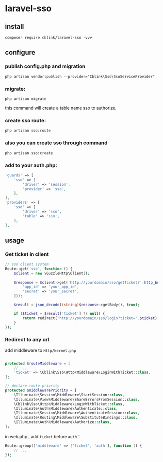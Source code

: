 # laravel-sso

## install

`composer require cblink/laravel-sso -vvv`

## configure

### publish config.php and migration

`php artisan vendor:publish --provider="Cblink\Sso\SsoServiceProvider"`

### migrate:

`php artisan migrate`

this command will create a table name sso to authorize.

### create sso route:

`php artisan sso:route`

### also you can create sso through command

`php artisan sso:create`

### add to your auth.php:
```php
'guards' => [
    'sso' => [
        'driver' => 'session',
        'provider' => 'sso',
    ],
],
'providers' => [
    'sso' => [
        'driver' => 'sso',
        'table' => 'sso',
    ],
],
```

## usage

### Get ticket in client

```php
// sso client system
Route::get('sso', function () {
    $client = new \GuzzleHttp\Client();
    
    $response = $client->get('http://yourdomain/sso/getTicket?'.http_build_query([
        'app_id' => 'your_app_id',
        'secret' => 'your_secret',
    ]));

    $result = json_decode((string)$response->getBody(), true);

    if ($ticket = $result['ticket'] ?? null) {
        return redirect('http://yourdomain/sso/login?ticket='.$ticket);
    }
});
```

### Redirect to any url

add middleware to `Http/kernel.php`

```php

protected $routeMiddleware = [
    // ...
    'ticket' => \Cblink\Sso\Http\Middleware\LoginWithTicket::class,
];

// declare route priority
protected $middlewarePriority = [
    \Illuminate\Session\Middleware\StartSession::class,
    \Illuminate\View\Middleware\ShareErrorsFromSession::class,
    \Cblink\Sso\Http\Middleware\LoginWithTicket::class,
    \Illuminate\Auth\Middleware\Authenticate::class,
    \Illuminate\Session\Middleware\AuthenticateSession::class,
    \Illuminate\Routing\Middleware\SubstituteBindings::class,
    \Illuminate\Auth\Middleware\Authorize::class,
];
```

in web.php , add `ticket` before `auth`：
```php
Route::group(['middleware' => ['ticket', 'auth'], function () {
    // ...
});
```
